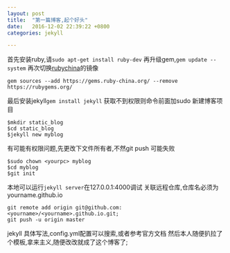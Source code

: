 ```yaml
---
layout: post
title:  "第一篇博客,起个好头"
date:   2016-12-02 22:39:22 +0800
categories: jekyll

---
```


首先安装ruby,请```sudo apt-get install ruby-dev```
再升级gem,```gem update --system```
再次切换[rubychina][Ruby]的镜像

```
gem sources --add https://gems.ruby-china.org/ --remove https://rubygems.org/
```

最后安装jekyll```gem install jekyll```
获取不到权限则命令前面加sudo
新建博客项目

```
$mkdir static_blog
$cd static_blog
$jekyll new myblog
```

有可能有权限问题,先更改下文件所有者,不然git push 可能失败

```
$sudo chown <yourpc> myblog
$cd myblog
$git init
```

本地可以运行```jekyll server```在127.0.0.1:4000调试
关联远程仓库,仓库名必须为yourname.github.io

```
git remote add origin git@github.com:<yourname>/<yourname>.github.io.git;
git push -u origin master
```

jekyll 具体写法,config.yml配置可以搜索,或者参考官方文档
然后本人随便扒拉了个模板,拿来主义,随便改改就成了这个博客了;

[Ruby]:https://gems.ruby-china.org/
